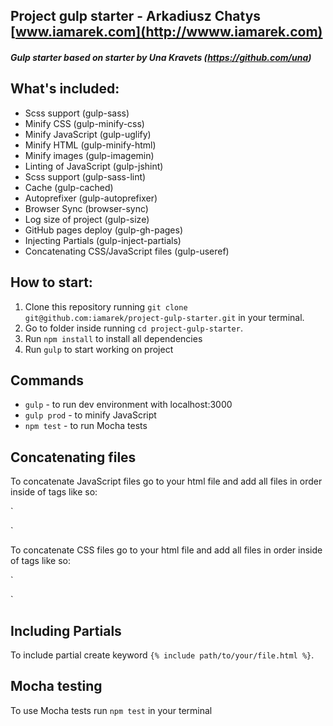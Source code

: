 ## Project gulp starter - Arkadiusz Chatys [www.iamarek.com](http://wwww.iamarek.com)
##### Gulp starter based on starter by Una Kravets (https://github.com/una)

## What's included:

- Scss support (gulp-sass)
- Minify CSS (gulp-minify-css)
- Minify JavaScript (gulp-uglify)
- Minify HTML (gulp-minify-html)
- Minify images (gulp-imagemin)
- Linting of JavaScript (gulp-jshint)
- Scss support (gulp-sass-lint)
- Cache (gulp-cached)
- Autoprefixer (gulp-autoprefixer)
- Browser Sync (browser-sync)
- Log size of project (gulp-size)
- GitHub pages deploy (gulp-gh-pages)
- Injecting Partials (gulp-inject-partials)
- Concatenating CSS/JavaScript files (gulp-useref)

## How to start:

1. Clone this repository running `git clone git@github.com:iamarek/project-gulp-starter.git` in your terminal.
2. Go to folder inside running `cd project-gulp-starter`.
3. Run `npm install` to install all dependencies
4. Run `gulp` to start working on project

## Commands

- `gulp` - to run dev environment with localhost:3000
- `gulp prod` - to minify JavaScript
- `npm test` - to run Mocha tests

## Concatenating files

To concatenate JavaScript files go to your html file and add all files in order inside of tags like so:

`<!-- build:js js/main.js -->
  <script src="js/jquery.js"></script>
  <script src="js/main.js"></script>
<!-- endbuild -->`

To concatenate CSS files go to your html file and add all files in order inside of tags like so:

`<!-- build:css css/main.css -->
  <link rel="stylesheet" href="css/font-awesome.css">
  <link rel="stylesheet" href="css/main.css">  
<!-- endbuild -->`

## Including Partials

To include partial create keyword `{% include path/to/your/file.html %}`.

## Mocha testing

To use Mocha tests run `npm test` in your terminal
